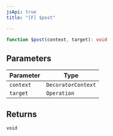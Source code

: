 ```yaml
---
jsApi: true
title: "[F] $post"

---
```

```ts
function $post(context, target): void
```

## Parameters

| Parameter | Type |
| ------ | ------ |
| `context` | `DecoratorContext` |
| `target` | `Operation` |

## Returns

`void`
